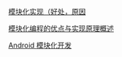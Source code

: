 [模块化实现（好处，原因](https://www.jianshu.com/p/376ea8a19a17)


[模块化编程的优点与实现原理概述](http://blog.chinaunix.net/uid-13701930-id-3074784.html)

[Android 模块化开发](https://www.jianshu.com/p/0ea37b2c7ce7)
